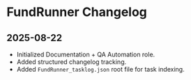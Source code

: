 # FundRunner Changelog

## 2025-08-22

- Initialized Documentation + QA Automation role.
- Added structured changelog tracking.
- Added `FundRunner_tasklog.json` root file for task indexing.
